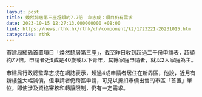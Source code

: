 ```yaml
---
layout: post
title: 煥然懿居第三座超額約7.7倍　韋志成：項目仍有需求
date: 2023-10-15 12:27:13.000000000 +08:00
link: https://news.rthk.hk/rthk/ch/component/k2/1723221-20231015.htm
categories: rthk
---
```


市建局紅磡首置項目「煥然懿居第三座」，截至昨日收到超過二千份申請表，超額約7.7倍。申請者近9成是40歲或以下青年，其餘家庭申請者，就以2人家庭為主。

市建局行政總監韋志成在網誌表示，超過4成申請者居住在新界區，他說，近月有新樓盤大幅減價，但申請者仍跨區申請，可見以折扣市價出售的市區「首置」單位，即使涉及資格審核和轉讓限制，仍有一定需求。

